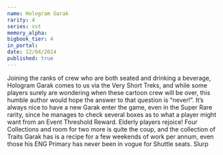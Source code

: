 ```yaml
---
name: Hologram Garak
rarity: 4
series: vst
memory_alpha:
bigbook_tier: 4
in_portal:
date: 12/04/2024
published: true
---
```


Joining the ranks of crew who are both seated and drinking a beverage, Hologram Garak comes to us via the Very Short Treks, and while some players surely are wondering when these cartoon crew will be over, this humble author would hope the answer to that question is “never!”. It’s always nice to have a new Garak enter the game, even in the Super Rare rarity, since he manages to check several boxes as to what a player might want from an Event Threshold Reward. Elderly players rejoice! Four Collections and room for two more is quite the coup, and the collection of Traits Garak has is a recipe for a few weekends of work per annum, even those his ENG Primary has never been in vogue for Shuttle seats. Slurp

